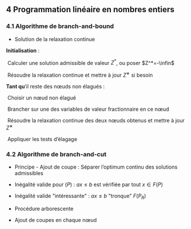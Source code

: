 ## 4 Programmation linéaire en nombres entiers  

### 4.1 Algorithme de branch-and-bound

- Solution de la relaxation continue



**Initialisation** :

​		Calculer une solution admissible de valeur $Z^*$, ou poser $Z^*=-\infin$

​		Résoudre la relaxation continue et mettre à jour $Z^∗$ si besoin

**Tant qu**’il reste des nœuds non élagués :

​		Choisir un nœud non élagué

​		Brancher sur une des variables de valeur fractionnaire en ce nœud

​		Résoudre la relaxation continue des deux nœuds obtenus et mettre à jour $Z^∗$

​		Appliquer les tests d’élagage



### 4.2 Algorithme de branch-and-cut

- Principe - Ajout de coupe : Séparer l’optimum continu des solutions admissibles
- Inégalité valide pour $(P)$ : $ax ≤ b$ est vérifiée par tout $x \in F(P)$
- Inégalité valide "intéressante" : $ax ≤ b$ "tronque" $F(P_R)$



- Procédure arborescente
- Ajout de coupes en chaque nœud

